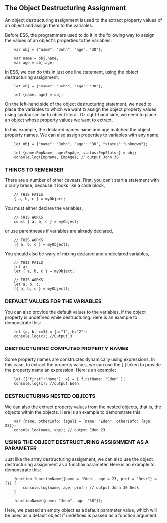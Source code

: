 ## The Object Destructuring Assignment

An object destructuring assignment is used to the extract property values of an object and assign them to the variables.

Before ES6, the programmers used to do it in the following way to assign the values of an object's properties to the variables:
```
    var obj = {"name": "John", "age": "30"};

    var name = obj.name;
    var age = obj.age;
```

In ES6, we can do this in just one line statement, using the object destructuring assignment:
```
    let obj = {"name": "John", "age": "30"};

    let {name, age} = obj;
```
On the left-hand side of the object destructuring statement, we need to place the variables to which we want to assign the object property values using syntax similar to object literal. On right-hand side, we need to place an object whose property values we want to extract.

In this example, the declared names name and age matched the object property names. We can also assign properties to variables with any name,
```
    let obj = {"name": "John", "age": "30", "status":"unknown"};

    let {name:EmpName, age:EmpAge, status:EmpStatus} = obj;
    console.log(EmpName, EmpAge); // output John 30
```

### THINGS TO REMEMBER

There are a number of other caveats. First, you can’t start a statement with a curly brace, because it looks like a code block,
```
    // THIS FAILS
    { a, b, c } = myObject;
```
You must either declare the variables,
```
    // THIS WORKS
    const { a, b, c } = myObject;
```
or use parentheses if variables are already declared,
```
    // THIS WORKS
    ({ a, b, c } = myObject);
```
You should also be wary of mixing declared and undeclared variables,
```
    // THIS FAILS
    let a;
    let { a, b, c } = myObject;

    // THIS WORKS
    let a, b, c;
    ({ a, b, c } = myObject);
```

### DEFAULT VALUES FOR THE VARIABLES

You can also provide the default values to the variables, if the object property is undefined while destructuring. Here is an example to demonstrate this:
```
    let {a, b, c=3} = {a:"1", b:"2"};
    console.log(c); //Output 3
```

### DESTRUCTURING COMPUTED PROPERTY NAMES

Some property names are constructed dynamically using expressions. In this case, to extract the property values, we can use the [ ] token to provide the property name an expression. Here is an example:
```
    let {["first"+"Name"]: x} = { firstName: "Eden" };
    console.log(x); //output Eden
```

### DESTRUCTURING NESTED OBJECTS

We can also the extract property values from the nested objects, that is, the objects within the objects. Here is an example to demonstrate this:
```
    var {name, otherInfo: {age}} = {name: "Eden", otherInfo: {age: 23}};
    console.log(name, age); // output Eden 23
```

### USING THE OBJECT DESTRUCTURING ASSIGNMENT AS A PARAMETER

Just like the array destructuring assignment, we can also use the object destructuring assignment as a function parameter. Here is an example to demonstrate this:
```
    function functionName({name = 'Eden', age = 23, prof = "Desk"} = {}) {
        console.log(name, age, prof); // output John 30 Desk
    }

    functionName({name: "John", age: "30"});
```
Here, we passed an empty object as a default parameter value, which will be used as a default object if undefined is passed as a function argument.
